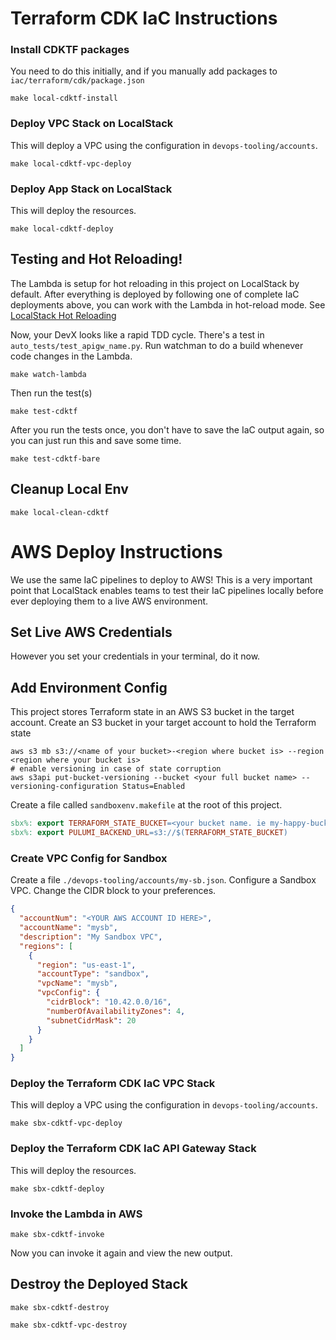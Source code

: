 # Terraform CDK IaC Instructions

### Install CDKTF packages

You need to do this initially, and if you manually add packages to `iac/terraform/cdk/package.json`

```shell
make local-cdktf-install
```

### Deploy VPC Stack on LocalStack

This will deploy a VPC using the configuration in `devops-tooling/accounts`.

```shell
make local-cdktf-vpc-deploy
```

### Deploy App Stack on LocalStack

This will deploy the resources.

```shell
make local-cdktf-deploy
```

## Testing and Hot Reloading!

The Lambda is setup for hot reloading in this project on LocalStack by default. After everything is deployed by
following one of complete
IaC deployments above, you can work with the Lambda in hot-reload mode.
See [LocalStack Hot Reloading](https://docs.localstack.cloud/user-guide/tools/lambda-tools/hot-reloading)

Now, your DevX looks like a rapid TDD cycle. There's a test in `auto_tests/test_apigw_name.py`. Run watchman to do a
build whenever code changes in the Lambda.

```shell
make watch-lambda
```

Then run the test(s)

```shell
make test-cdktf
```

After you run the tests once, you don't have to save the IaC output again, so you can just run this and save some time.

```shell
make test-cdktf-bare
```

## Cleanup Local Env

```shell
make local-clean-cdktf
```

# AWS Deploy Instructions

We use the same IaC pipelines to deploy to AWS! This is a very important point that LocalStack enables teams
to test their IaC pipelines locally before ever deploying them to a live AWS environment.

## Set Live AWS Credentials

However you set your credentials in your terminal, do it now.

## Add Environment Config

This project stores Terraform state in an AWS S3 bucket in the target account.
Create an S3 bucket in your target account to hold the Terraform state

```shell
aws s3 mb s3://<name of your bucket>-<region where bucket is> --region <region where your bucket is>
# enable versioning in case of state corruption
aws s3api put-bucket-versioning --bucket <your full bucket name> --versioning-configuration Status=Enabled
```

Create a file called `sandboxenv.makefile` at the root of this project.

```makefile
sbx%: export TERRAFORM_STATE_BUCKET=<your bucket name. ie my-happy-bucket-us-east-1>
sbx%: export PULUMI_BACKEND_URL=s3://$(TERRAFORM_STATE_BUCKET)
```

### Create VPC Config for Sandbox

Create a file `./devops-tooling/accounts/my-sb.json`.
Configure a Sandbox VPC. Change the CIDR block to your preferences.

```json
{
  "accountNum": "<YOUR AWS ACCOUNT ID HERE>",
  "accountName": "mysb",
  "description": "My Sandbox VPC",
  "regions": [
    {
      "region": "us-east-1",
      "accountType": "sandbox",
      "vpcName": "mysb",
      "vpcConfig": {
        "cidrBlock": "10.42.0.0/16",
        "numberOfAvailabilityZones": 4,
        "subnetCidrMask": 20
      }
    }
  ]
}

```

### Deploy the Terraform CDK IaC VPC Stack

This will deploy a VPC using the configuration in `devops-tooling/accounts`.

```shell
make sbx-cdktf-vpc-deploy
```

### Deploy the Terraform CDK IaC API Gateway Stack

This will deploy the resources.

```shell
make sbx-cdktf-deploy
```

### Invoke the Lambda in AWS

```shell
make sbx-cdktf-invoke
```

Now you can invoke it again and view the new output.

## Destroy the Deployed Stack

```shell
make sbx-cdktf-destroy
```

```shell
make sbx-cdktf-vpc-destroy
```